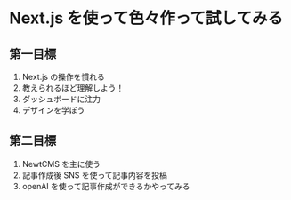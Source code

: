 # Next.js を使って色々作って試してみる

## 第一目標

1. Next.js の操作を慣れる
2. 教えられるほど理解しよう！
3. ダッシュボードに注力
4. デザインを学ぼう

## 第二目標

1. NewtCMS を主に使う
2. 記事作成後 SNS を使って記事内容を投稿
3. openAI を使って記事作成ができるかやってみる
